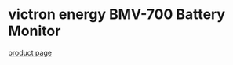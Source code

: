 # victron energy BMV-700 Battery Monitor

[product page](https://www.victronenergy.com/display-and-panels/bmv-700)
